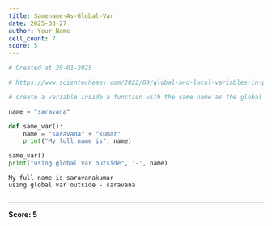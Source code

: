 ```yaml
---
title: Samename-As-Global-Var
date: 2025-03-27
author: Your Name
cell_count: 7
score: 5
---
```


```python
# Created at 20-01-2025
```


```python
# https://www.scientecheasy.com/2022/09/global-and-local-variables-in-python.html/
```


```python
# create a variable inside a function with the same name as the global variable.
```


```python
name = "saravana"
```


```python
def same_var():
    name = "saravana" + "kumar"
    print("My full name is", name)
```


```python
same_var()
print("using global var outside", '-', name)
```

    My full name is saravanakumar
    using global var outside - saravana



```python

```


---
**Score: 5**
